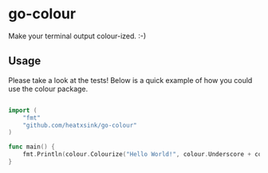 go-colour
=========

Make your terminal output colour-ized. :-)


Usage
-----

Please take a look at the tests! Below is a quick example of how you could use the colour package.

```go

import (
	"fmt"
	"github.com/heatxsink/go-colour"
)

func main() {
	fmt.Println(colour.Colourize("Hello World!", colour.Underscore + colour.Blink + colour.FgBlack + colour.BgYellow))
}

```
